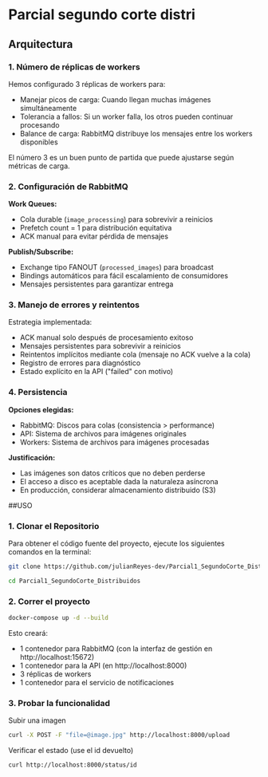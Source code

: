 # Parcial segundo corte distri

## Arquitectura

### 1. Número de réplicas de workers
Hemos configurado 3 réplicas de workers para:
- Manejar picos de carga: Cuando llegan muchas imágenes simultáneamente
- Tolerancia a fallos: Si un worker falla, los otros pueden continuar procesando
- Balance de carga: RabbitMQ distribuye los mensajes entre los workers disponibles

El número 3 es un buen punto de partida que puede ajustarse según métricas de carga.

### 2. Configuración de RabbitMQ

**Work Queues:**
- Cola durable (`image_processing`) para sobrevivir a reinicios
- Prefetch count = 1 para distribución equitativa
- ACK manual para evitar pérdida de mensajes

**Publish/Subscribe:**
- Exchange tipo FANOUT (`processed_images`) para broadcast
- Bindings automáticos para fácil escalamiento de consumidores
- Mensajes persistentes para garantizar entrega

### 3. Manejo de errores y reintentos

Estrategia implementada:
- ACK manual solo después de procesamiento exitoso
- Mensajes persistentes para sobrevivir a reinicios
- Reintentos implícitos mediante cola (mensaje no ACK vuelve a la cola)
- Registro de errores para diagnóstico
- Estado explícito en la API ("failed" con motivo)

### 4. Persistencia

**Opciones elegidas:**
- RabbitMQ: Discos para colas (consistencia > performance)
- API: Sistema de archivos para imágenes originales
- Workers: Sistema de archivos para imágenes procesadas

**Justificación:**
- Las imágenes son datos críticos que no deben perderse
- El acceso a disco es aceptable dada la naturaleza asíncrona
- En producción, considerar almacenamiento distribuido (S3)

##USO
### 1. Clonar el Repositorio

Para obtener el código fuente del proyecto, ejecute los siguientes comandos en la terminal:

```bash
git clone https://github.com/julianReyes-dev/Parcial1_SegundoCorte_Distribuidos.git
```
```bash
cd Parcial1_SegundoCorte_Distribuidos
```

### 2. Correr el proyecto

```bash
docker-compose up -d --build
```
Esto creará:

- 1 contenedor para RabbitMQ (con la interfaz de gestión en http://localhost:15672)
- 1 contenedor para la API (en http://localhost:8000)
- 3 réplicas de workers
- 1 contenedor para el servicio de notificaciones

### 3. Probar la funcionalidad

Subir una imagen
```bash
curl -X POST -F "file=@image.jpg" http://localhost:8000/upload
```
Verificar el estado (use el id devuelto)
```bash
curl http://localhost:8000/status/id
```
